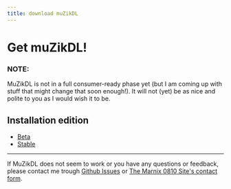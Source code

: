 ```yaml
---
title: download muZikDL
---
```




# Get muZikDL!

### NOTE:

MuZikDL  is not in a full consumer-ready phase yet (but I am coming up with  stuff that might change that soon enough!). It will not (yet) be as nice  and polite to you as I would wish it to be.

## Installation edition

- [Beta](https://marnix0810.github.io/muZikDL/get/beta)
- [Stable](https://marnix0810.github.io/muZikDL/get/stable)

---

If MuZikDL does not seem to work or you have any questions or feedback, please contact me trough [Github Issues](https://github.com/Marnix0810/muZikDL/issues/new) or [The Marnix 0810 Site's contact form](https://marnix0810.wordpress.com/contact/).